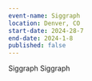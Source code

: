 ```yaml
---
event-name: Siggraph
location: Denver, CO 
start-date: 2024-28-7
end-date: 2024-1-8
published: false
---
```


Siggraph Siggraph